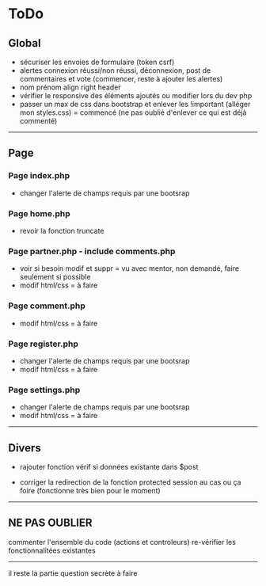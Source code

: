 # ToDo

## Global

  - sécuriser les envoies de formulaire (token csrf)
  - alertes connexion réussi/non réussi, déconnexion, post de commentaires et vote (commencer, reste à ajouter les alertes)
  - nom prénom align right header
  - vérifier le responsive des éléments ajoutés ou modifier lors du dev php
  - passer un max de css dans bootstrap et enlever les !important (alléger mon styles.css) = commencé (ne pas oublié d'enlever ce qui est déjà commenté)

***

## Page

### Page index.php
  - changer l'alerte de champs requis par une bootsrap

### Page home.php
  - revoir la fonction truncate

### Page partner.php - include comments.php
  - voir si besoin modif et suppr = vu avec mentor, non demandé, faire seulement si possible
  - modif html/css = à faire

### Page comment.php
  - modif html/css = à faire

### Page register.php
  - changer l'alerte de champs requis par une bootsrap
  - modif html/css = à faire

### Page settings.php
  - changer l'alerte de champs requis par une bootsrap
  - modif html/css = à faire

 ***

## Divers

  - rajouter fonction vérif si données existante dans $post

  - corriger la redirection de la fonction protected session au cas ou ça foire (fonctionne très bien pour le moment)
  

***

## NE PAS OUBLIER

  commenter l'ensemble du code (actions et controleurs)
  re-vérifier les fonctionnalitées existantes
  
***

  il reste la partie question secrète à faire
